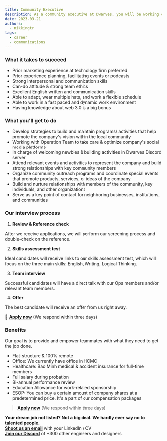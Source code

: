 ```yaml
---
title: Community Executive
description: As a community executive at Dwarves, you will be working closely with a team of talented, kind people and working directly with our clients. There is a lot of freedom to contribute to the quality of the project and improve, or prove yourself
date: 2023-03-21
authors:
  - nikkingtr
tags:
  - career
  - communications
---
```


### What it takes to succeed

- Prior marketing experience at technology firm preferred
- Prior experience planning, facilitating events or podcasts
- Strong interpersonal and communication skills
- Can-do attitude & strong team ethics
- Excellent English written and communication skills
- Able to adapt, wear multiple hats, and work a flexible schedule
- Able to work in a fast paced and dynamic work environment
- Having knowledge about web 3.0 is a big bonus

### What you'll get to do

- Develop strategies to build and maintain programs/ activities that help promote the company's vision within the local community
- Working with Operation Team to take care & optimize company's social media platforms
- In charge of welcoming newbies & building activities in Dwarves Discord server
- Attend relevant events and activities to represent the company and build strong relationships with key community members
- Organize community outreach programs and coordinate special events that promote products, services, or ideas of the company
- Build and nurture relationships with members of the community, key individuals, and other organizations
- Serve as a key point of contact for neighboring businesses, institutions, and communities

### Our interview process

1. **Review & Reference check**

After we receive applications, we will perform our screening process and double-check on the reference.

2. **Skills assessment test**

Ideal candidates will receive links to our skills assessment test, which will focus on the three main skills: English, Writing, Logical Thinking.

3. **Team interview**

Successful candidates will have a direct talk with our Ops members and/or relevant team members.

4. **Offer**

The best candidate will receive an offer from us right away.

🤘 **[Apply now](mailtospawnd.foundation)** (We respond within three days)

### Benefits

Our goal is to provide and empower teammates with what they need to get the job done.

- Flat-structure & 100% remote
- Office: We currently have office in HCMC
- Healthcare: Bao Minh medical & accident insurance for full-time members
- Full salary during probation
- Bi-annual performance review
- Education Allowance for work-related sponsorship
- ESOP: You can buy a certain amount of company shares at a predetermined price. It's a part of our compensation packages

> **[Apply now](mailtospawnd.foundation)** (We respond within three days)

**Your dream job not listed? Not a big deal. We hardly ever say no to talented people.**\
[**Shoot us an email**](mailtospawnd.foundation) with your LinkedIn / CV\
[**Join our Discord**](https://discord.gg/dfoundation) of +300 other engineers and designers

